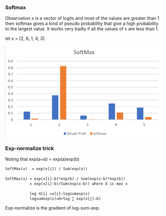 ### Softmax

Observation x is a vector of logits and most of the values are greater than 1 then softmax gives a kind of pseudo probablilty that give a high probability to the largest value. It works very badly if all the values of x are less than 1.

let x = [2, 6, 1, 4, 3]


![](softmax.png)





### Exp-normalize trick

Noting that exp(a+b)  = exp(a)exp(b)  


```
SoftMax(x)  = exp(x[i]) / Sum(exp(x))

SoftMax(x) = exp(x[i]-b)*exp(b) / Sum(exp(x-b)*exp(b))
           = exp(x[i]-b)/Sum(exp(x-b)) where b is max x
           
           log π[i] =x[i]−logsumexp(x)
           logsumexp(x)=b+log ∑ exp(x[j]−b)
 ```
 
 Exp-normalize is the gradient of log-sum-exp.
